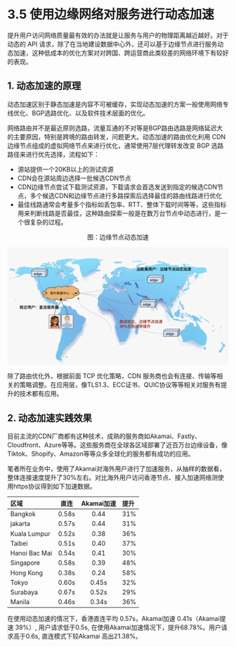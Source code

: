 # 3.5 使用边缘网络对服务进行动态加速

提升用户访问网络质量最有效的办法就是让服务与用户的物理距离越近越好。对于动态的 API 请求，除了在当地建设数据中心外，还可以基于边缘节点进行服务动态加速，这种低成本的优化方案对对跨国、跨运营商此类较差的网络环境下有较好的表现。

## 1. 动态加速的原理

动态加速区别于静态加速是内容不可被缓存，实现动态加速的方案一般使用网络专线优化、BGP选路优化、以及软件技术层面的优化。

网络路由并不是最近原则选路，流量互通的不对等是BGP路由选路是网络延迟大的主要原因，特别是跨境的路由转发，问题更大。动态加速的路由优化利用 CDN 边缘节点组成的虚拟网络节点来进行优化，通常使用7层代理转发改变 BGP 选路路径来进行优先选择，流程如下：

- 源站提供一个20KB以上的测试资源
- CDN会在源站周边选择一批候选CDN节点
- CDN边缘节点尝试下载测试资源，下载请求会首选发送到指定的候选CDN节点，多个候选CDN和边缘节点进行多路探索后选择最佳的路由线路进行优化
- 最佳线路通常会考量多个指标如丢包率、RTT、整体下载时间等等，这些指标用来判断线路是否最佳，这种路由探索一般是在数万台节点中动态进行，是一个很复杂的过程。

<div  align="center">
	<p>图：边缘节点动态加速</p>
	<img src="../assets/edge.png" width = "550"  align=center />
</div>

除了路由优化外，根据前面 TCP 优化策略，CDN 服务商也会有连接、传输等相关的策略调整。在应用层，像TLS1.3、ECC证书、QUIC协议等等相关对服务有提升的技术都有应用。

## 2. 动态加速实践效果

目前主流的CDN厂商都有这种技术，成熟的服务商如Akamai、Fastly、Cloudfront、Azure等等。这些服务商在全球各区域部署了近百万台边缘设备，像Tiktok、Shopify、Amazon等等众多全球化的服务都有成功的应用。

笔者所在业务中，使用了Akamai对海外用户进行了加速服务，从抽样的数据看，整体连接速度提升了30%左右。对比海外用户访问香港节点、接入加速网络测使用https协议得到如下加速数据。


区域|直连|Akamai加速|提升
:---|:--:|:--:|:--
Bangkok|0.58s|0.44|31%
jakarta|0.57s|0.44|31%
Kuala Lumpur|0.52s|0.38|36%
Taibei|0.51s|0.40|37%
Hanoi Bac Mai|0.54s|0.41|30%
Singapore|0.58s|0.39|48%
Hong Kong|0.38s|0.24|58%
Tokyo|0.60s|0.45s|32%
Surabaya|0.67s|0.52s|29%
Manila|0.46s|0.34s|36%


在使用动态加速的情况下，香港直连平均 0.57s，Akamai加速 0.41s（Akamai提速 39%）, 用户请求低于0.5s, 在使用Akamai加速情况下，提升68.78%。用户请求高于0.6s, 直连模式下较Akamai 高出21.38%。